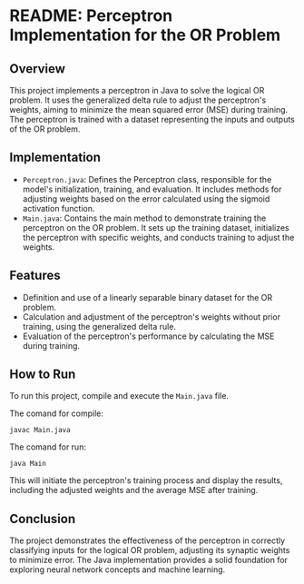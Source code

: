 # README: Perceptron Implementation for the OR Problem

## Overview
This project implements a perceptron in Java to solve the logical OR problem. It uses the generalized delta rule to adjust the perceptron's weights, aiming to minimize the mean squared error (MSE) during training. The perceptron is trained with a dataset representing the inputs and outputs of the OR problem.

## Implementation
- `Perceptron.java`: Defines the Perceptron class, responsible for the model's initialization, training, and evaluation. It includes methods for adjusting weights based on the error calculated using the sigmoid activation function.
- `Main.java`: Contains the main method to demonstrate training the perceptron on the OR problem. It sets up the training dataset, initializes the perceptron with specific weights, and conducts training to adjust the weights.

## Features
- Definition and use of a linearly separable binary dataset for the OR problem.
- Calculation and adjustment of the perceptron's weights without prior training, using the generalized delta rule.
- Evaluation of the perceptron's performance by calculating the MSE during training.

## How to Run
To run this project, compile and execute the `Main.java` file.

The comand for compile:
                
    javac Main.java

The comand for run:  

    java Main

 This will initiate the perceptron's training process and display the results, including the adjusted weights and the average MSE after training.

## Conclusion
The project demonstrates the effectiveness of the perceptron in correctly classifying inputs for the logical OR problem, adjusting its synaptic weights to minimize error. The Java implementation provides a solid foundation for exploring neural network concepts and machine learning.
